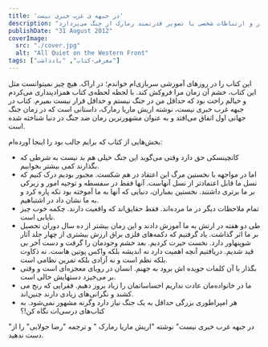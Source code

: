 ```yaml
---
title: 'در جبهه ی غرب خبری نیست'
description: "نگاهی تأمل‌برانگیز به کتاب «در جبهه غرب خبری نیست»، که به بررسی نقل‌قول‌های تأثیرگذار و ارتباطات شخصی با تصویر قدرتمند رمارک از جنگ می‌پردازد."
publishDate: "31 August 2012"
coverImage:
  src: "./cover.jpg"
  alt: "All Quiet on the Western Front"
tags: ["معرفی-کتاب", "یادداشت"]
---
```


این کتاب را در روزهای آموزشی سربازی‌ام خواندم؛ در اراک. هیچ چیز نمیتوانست مثل این کتاب، خشم آن زمان مرا فروکش کند. با لحظه لحظه‌ی کتاب همزادپنداری می‌کردم و خیالم راحت بود که حداقل من در جنگ نیستم و حداقل قرار نیست بمیرم. کتاب در جبهه غرب خبری نیست، نوشته اریش ماریا رمارک، داستانی است که در زمان جنگ جهانی اول اتفاق می‌افتد و به عنوان مشهورترین رمان ضد جنگ در دنیا شناخته شده است.

بخش‌هایی از کتاب که برایم جالب بود را اینجا آورده‌ام:

* کاتچینسکی حق دارد وقتی می‌گوید این جنگ خیلی هم بد نیست به شرطی که بگذارند کمی بیشتر بخوابیم.
* اما در مواجهه با نخستین مرگ این اعتقاد در هم شکست. مجبور بودیم درک کنیم که نسل ما قابل اعتمادتر از نسل آنهاست. آنها فقط در سفسطه و توجیه امور و زیرکی بر ما برتری داشتند. نخستین بمباران، دنیایی که آنها به ما آموخته بود تکه پاره کرد و به ما نشان داد در اشتباهیم.
* تمام ملاحظات دیگر در ما مرده‌اند. فقط حقایق‌اند که واقعیت دارند. چکمه خوب چیز نایابی است.
* طی دو هفته در ارتش به ما آموزش دادند و این زمان بیشتر از ده سال دوران تحصیل بر ما اثر گذاشت. یاد گرفتیم که دکمه‌های فلزی براق ارزش بیشتری از چهار جلد آثار شوپنهاور دارد. نخست حیرت کردیم. بعد خشم وجودمان را گرفت و دست آخر بی قید شدیم. دریافتیم آنچه اهمیت دارد نه اندیشه بلکه واکس پوتین هاست. نه ذکاوت بلکه نظم است و نه آزادی بلکه تمرین نظامی است.
* بگذار با آن کلمات جویده اش برود به جهنم. انسان در رویای معجزه‌ای است و وقتی بر می‌خیزد دستهایش خالی است.
* ما در خانواده‌مان عادت نداریم احساساتمان را زیاد بروز دهیم. فقرایی که رنج می کشند و نگرانی‌های زیادی دارند چنین‌اند.
* هر امپراطوری بزرگی حداقل به یک جنگ نیاز دارد وگرنه مشهور نمی‌شود. به کتاب‌های درسی‌ات نگاه کن!؟

"در جبهه غرب خبری نیست" نوشته "اریش ماریا رمارک " و ترجمه "رضا جولایی" را از دست ندهید.
